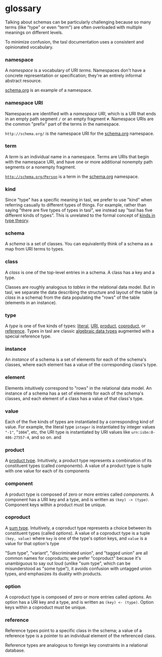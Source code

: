 # glossary

Talking about schemas can be particularly challenging because so many terms (like "type" or even "term") are often overloaded with multiple meanings on different levels.

To minimize confusion, the tasl documentation uses a consistent and opinionated vocabulary.

### **namespace**

A _namespace_ is a vocabulary of URI _terms_. Namespaces don't have a concrete representation or specification; they're an entirely informal abstract resource.

[schema.org](https://schema.org/) is an example of a namespace.

### **namespace URI**

Namespaces are identified with a _namespace URI_, which is a URI that ends in an empty path segment `/` or an empty fragment `#`. Namespace URIs are the common "prefix" part of the terms in the namespace.

`http://schema.org/` is the namespace URI for the [schema.org](https://schema.org/) namespace.

### **term**

A _term_ is an individual name in a namespace. Terms are URIs that begin with the namespace URI, and have one or more additional nonempty path segments or a nonempty fragment.

[`http://schema.org/Person`](https://schema.org/Person) is a term in the [schema.org](https://schema.org/) namespace.

### **kind**

Since "type" has a specific meaning in tasl, we prefer to use "kind" when referring casually to different types of things. For example, rather than saying "there are five types of types in tasl", we instead say "tasl has five different kinds of types". This is unrelated to the formal concept of [kinds in type theory](<https://en.wikipedia.org/wiki/Kind_(type_theory)>).

### **schema**

A _schema_ is a set of classes. You can equivalently think of a schema as a map from URI terms to types.

### **class**

A _class_ is one of the top-level entries in a schema. A class has a key and a type.

Classes are roughly analogous to _tables_ in the relational data model. But in tasl, we separate the data describing the structure and layout of the table (a _class_ in a schema) from the data populating the "rows" of the table (elements in an instance).

### **type**

A _type_ is one of five kinds of types: [literal](/docs/literals), [URI](/docs/uris), [product](/docs/products), [coproduct](/docs/coproduct), or [reference](/docs/references). Types in tasl are classic [algebraic data types](https://en.wikipedia.org/wiki/Algebraic_data_type) augmented with a special reference type.

### **instance**

An _instance_ of a schema is a set of elements for each of the schema's classes, where each element has a value of the corresponding class's type.

### **element**

Elements intuitively correspond to "rows" in the relational data model. An instance of a schema has a set of elements for each of the schema's classes, and each element of a class has a value of that class's type.

### **value**

Each of the five kinds of types are instantiated by a corresponding kind of value. For example, the literal type `integer` is instantiated by integer values `"-1"`, "`1004`", etc, the URI type is instantiated by URI values like `urn:isbn:0-486-27557-4`, and so on. and

### **product**

A [product type](https://en.wikipedia.org/wiki/Product_type). Intuitively, a product type represents a combination of its constituent types (called _components_). A value of a product type is tuple with one value for each of its components

### **component**

A product type is composed of zero or more entries called _components_. A component has a URI key and a type, and is written as `(key) -> (type)`. Component keys within a product must be unique.

### **coproduct**

A [sum type](https://en.wikipedia.org/wiki/Tagged_union). Intuitively, a coproduct type represents a choice between its constituent types (called _options_). A value of a coproduct type is a tuple `(key, value)` where `key` is one of the type's option keys, and `value` is a value for that option's type

"Sum type", "variant", "discriminated union", and "tagged union" are all common names for coproducts; we prefer "coproduct" because it's unambiguous to say out loud (unlike "sum type", which can be misunderstood as "some type"), it avoids confusion with untagged union types, and emphasizes its duality with products.

### **option**

A coproduct type is composed of zero or more entries called _options_. An option has a URI key and a type, and is written as `(key) <- (type)`. Option keys within a coproduct must be unique.

### **reference**

Reference types point to a specific class in the schema; a value of a reference type is a pointer to an individual element of the referenced class.

Reference types are analogous to foreign key constraints in a relational database.
